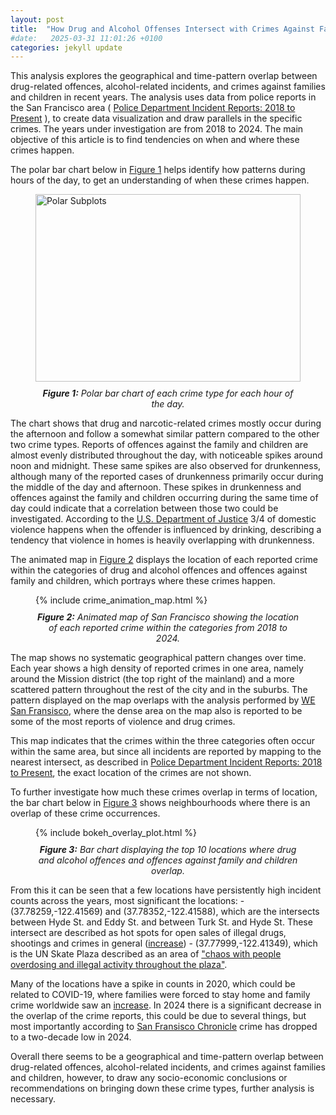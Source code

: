 ```yaml
---
layout: post
title:  "How Drug and Alcohol Offenses Intersect with Crimes Against Families and Children"
#date:   2025-03-31 11:01:26 +0100
categories: jekyll update
---
```



<p>
This analysis explores the geographical and time-pattern overlap between drug-related offences, alcohol-related incidents, and crimes against families and children in recent years. The analysis uses data from police reports in the San Francisco area ( <a href="https://data.sfgov.org/Public-Safety/Police-Department-Incident-Reports-2018-to-Present/wg3w-h783/about_data">Police Department Incident Reports: 2018 to Present</a> ), to create data visualization and draw parallels in the specific crimes. The years under investigation are from 2018 to 2024. The main objective of this article is to find tendencies on when and where these crimes happen.
</p>


The polar bar chart below in <a href="#fig1">Figure 1</a> helps identify how patterns during hours of the day, to get an understanding of when these crimes happen.

<figure>
  <img src="/SocialData_assignment2/plots/polar_subplots.png" width="100%" height="300" alt="Polar Subplots" style="border:none;">
  <figcaption style="text-align: center; font-style: italic; margin-top: 10px;"><strong>Figure 1:</strong>
Polar bar chart of each crime type for each hour of the day.
  </figcaption>
</figure>

<p>
The chart shows that drug and narcotic-related crimes mostly occur during the afternoon and follow a somewhat similar pattern compared to the other two crime types. Reports of offences against the family and children are almost evenly distributed throughout the day, with noticeable spikes around noon and midnight. These same spikes are also observed for drunkenness, although many of the reported cases of drunkenness primarily occur during the middle of the day and afternoon. These spikes in drunkenness and offences against the family and children occurring during the same time of day could indicate that a correlation between those two could be investigated.  According to the <a href="https://bjs.ojp.gov/content/pub/pdf/ac.pdf">U.S. Department of Justice</a> 3/4 of domestic violence happens when the offender is influenced by drinking, describing a tendency that violence in homes is heavily overlapping with drunkenness. 
</p>


The animated map in <a href="#fig2">Figure 2</a> displays the location of each reported crime within the categories of drug and alcohol offences and offences against family and children, which portrays where these crimes happen.

<figure id="fig2">
 {% include crime_animation_map.html %}
  <figcaption style="text-align: center; font-style: italic; margin-top: 10px;">
   <strong>Figure 2:</strong> Animated map of San Francisco showing the location of each reported crime within the categories from 2018 to 2024.
  </figcaption>
</figure>

<p>
 The map shows no systematic geographical pattern changes over time. Each year shows a high density of reported crimes in one area, namely around the Mission district (the top right of the mainland) and a more scattered pattern throughout the rest of the city and in the suburbs. The pattern displayed on the map overlaps with the analysis performed by <a href="https://www.wesanfrancisco.org/data/2023-neighborhood-crime">WE San Fransisco</a>, where the dense area on the map also is reported to be some of the most reports of violence and drug crimes. 
</p>

<p>
This map indicates that the crimes within the three categories often occur within the same area, but since all incidents are reported by mapping to the nearest intersect, as described in <a href="https://data.sfgov.org/Public-Safety/Police-Department-Incident-Reports-2018-to-Present/wg3w-h783/about_data">Police Department Incident Reports: 2018 to Present</a>, the exact location of the crimes are not shown. 
</p>

<p>
To further investigate how much these crimes overlap in terms of location, the bar chart below in <a href="#fig3">Figure 3</a> shows neighbourhoods where there is an overlap of these crime occurrences.
<p>

<figure id="fig3">
 {% include bokeh_overlay_plot.html %}
  <figcaption style="text-align: center; font-style: italic; margin-top: 10px;">
    <strong>Figure 3:</strong> Bar chart displaying the top 10 locations where drug and alcohol offences and offences against family and children overlap.
  </figcaption>
</figure>

<p>
From this it can be seen that a few locations have persistently high incident counts across the years, most significant the locations: 
- (37.78259,-122.41569) and (37.78352,-122.41588), which are the intersects between Hyde St. and Eddy St. and between Turk St. and Hyde St. These intersect are described as hot spots for open sales of illegal drugs, shootings and crimes in general (<a href="https://beyondchron.org/san-francisco-must-stop-drugs-and-violence-at-turk-and-hyde/">increase</a>)
- (37.77999,-122.41349), which is the UN Skate Plaza described as an area of  <a href="https://abc7news.com/sf-un-plaza-skate-park-drugs-homeless/14373671/">"chaos with people overdosing and illegal activity throughout the plaza"</a>. 
</p>

<p>
Many of the locations have a spike in counts in 2020, which could be related to COVID-19, where families were forced to stay home and family crime worldwide saw an <a href="https://www.sciencedirect.com/science/article/pii/S2665910720300384">increase</a>. In 2024 there is a significant decrease in the overlap of the crime reports, this could be due to several things, but most importantly according to <a href="https://www.sfchronicle.com/crime/article/san-francisco-2024-data-20020378.php">San Fransisco Chronicle</a> crime has dropped to a two-decade low in 2024.
</p>

<p>
Overall there seems to be a geographical and time-pattern overlap between drug-related offences, alcohol-related incidents, and crimes against families and children, however, to draw any socio-economic conclusions or recommendations on bringing down these crime types, further analysis is necessary. 
</p>
